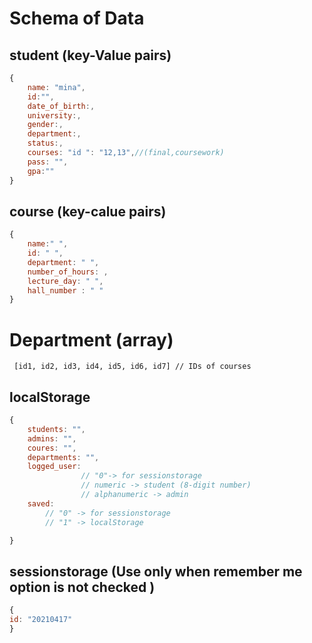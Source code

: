 
# Schema of Data

## student (key-Value pairs)
<!-- <pre> -->
```js
{
    name: "mina",
    id:"",
    date_of_birth:,
    university:,
    gender:,
    department:,
    status:,
    courses: "id ": "12,13",//(final,coursework)
    pass: "",
    gpa:""
}

```
<!-- </pre> -->

## course (key-calue pairs)
```js
{
    name:" ",
    id: " ",
    department: " ",
    number_of_hours: ,
    lecture_day: " ",
    hall_number : " "
}
```
# Department (array)
```
 [id1, id2, id3, id4, id5, id6, id7] // IDs of courses
```

## localStorage
```js
{
    students: "",
    admins: "",
    coures: "",
    departments: "",
    logged_user: 
                // "0"-> for sessionstorage   
                // numeric -> student (8-digit number)
                // alphanumeric -> admin 
    saved: 
        // "0" -> for sessionstorage 
        // "1" -> localStorage

}
```
 ## sessionstorage (Use only when remember me option is not checked )
 ```js
 {
 id: "20210417"
 }
